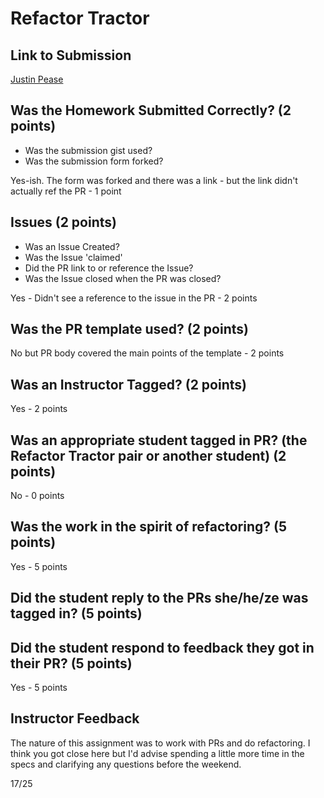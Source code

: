 # Refactor Tractor

## Link to Submission

[Justin Pease](https://gist.github.com/Jpease1020/f9a520d0ae7cf9bb72ac73e9204a749c)

## Was the Homework Submitted Correctly? (2 points)
  - Was the submission gist used?
  - Was the submission form forked?

Yes-ish. The form was forked and there was a link - but the link didn't actually ref the PR - 1 point

## Issues (2 points)
  - Was an Issue Created?
  - Was the Issue 'claimed'
  - Did the PR link to or reference the Issue?
  - Was the Issue closed when the PR was closed?

  Yes - Didn't see a reference to the issue in the PR - 2 points

## Was the PR template used? (2 points)

  No but PR body covered the main points of the template - 2 points

## Was an Instructor Tagged? (2 points)

  Yes - 2 points

## Was an appropriate student tagged in PR? (the Refactor Tractor pair or another student) (2 points)

  No - 0 points

## Was the work in the spirit of refactoring? (5 points)

  Yes - 5 points

## Did the student reply to the PRs she/he/ze was tagged in? (5 points)

## Did the student respond to feedback they got in their PR? (5 points)

  Yes - 5 points

## Instructor Feedback

The nature of this assignment was to work with PRs and do refactoring. I think you got close here but I'd advise spending a little more time in the specs and clarifying any questions before the weekend.

17/25
